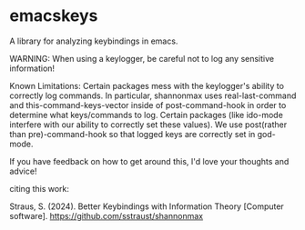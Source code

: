 # emacskeys

A library for analyzing keybindings in emacs.

WARNING: When using a keylogger, be careful not to log any sensitive information!


Known Limitations:
Certain packages mess with the keylogger's ability to correctly log commands. In particular, shannonmax uses real-last-command and this-command-keys-vector inside of post-command-hook in order to determine what keys/commands to log. Certain packages (like ido-mode interfere with our ability to correctly set these values). We use post(rather than pre)-command-hook so that logged keys are correctly set in god-mode.

If you have feedback on how to get around this, I'd love your thoughts and advice!


citing this work:

Straus, S. (2024). Better Keybindings with Information Theory [Computer software]. https://github.com/sstraust/shannonmax
